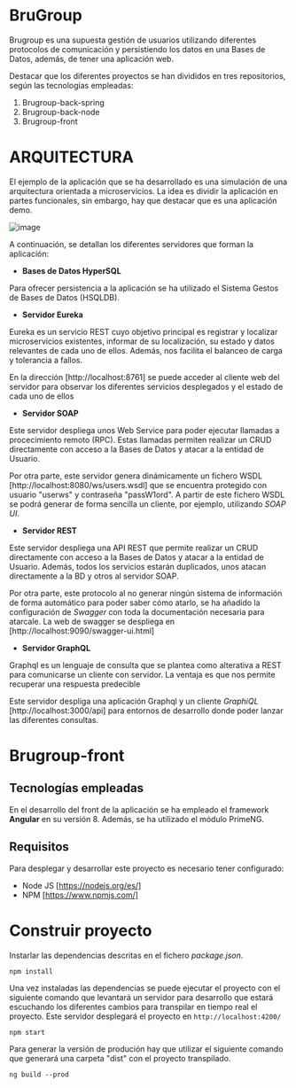 # BruGroup

Brugroup es una supuesta gestión de usuarios utilizando diferentes protocolos de comunicación y persistiendo los datos en una Bases de Datos, además, de tener una aplicación web. 

Destacar que los diferentes proyectos se han divididos en tres repositorios, según las tecnologías empleadas:
1. Brugroup-back-spring
2. Brugroup-back-node
3. Brugroup-front


# ARQUITECTURA
El ejemplo de la aplicación que se ha desarrollado es una simulación de una arquitectura orientada a microservicios. La idea es dividir la aplicación en partes funcionales, sin embargo, hay que destacar que es una aplicación demo. 

![image](https://drive.google.com/uc?export=view&id=10jEYNoFteJhcaDJL8iI4y_f84o49TAk6)

A continuación, se detallan los diferentes servidores que forman la aplicación:

- **Bases de Datos HyperSQL**

Para ofrecer persistencia a la aplicación se ha utilizado el Sistema Gestos de Bases de Datos (HSQLDB).


- **Servidor Eureka**

Eureka es un servicio REST cuyo objetivo principal es registrar y localizar microservicios existentes, informar de su localización, su estado y datos relevantes de cada uno de ellos. Además, nos facilita el balanceo de carga y tolerancia a fallos.


En la dirección [http://localhost:8761] se puede acceder al cliente web del servidor para observar los diferentes servicios desplegados y el estado de cada uno de ellos

- **Servidor SOAP**

Este servidor despliega unos Web Service para poder ejecutar llamadas a procecimiento remoto (RPC). Estas llamadas permiten realizar un CRUD directamente con acceso a la Bases de Datos y atacar a la entidad de Usuario. 

Por otra parte, este servidor genera dinámicamente un fichero WSDL [http://localhost:8080/ws/users.wsdl] que se encuentra protegido con usuario "userws" y contraseña "passW1ord". A partir de este fichero WSDL se podrá generar de forma sencilla un cliente, por ejemplo, utilizando *SOAP UI*.

- **Servidor REST**

Este servidor despliega una API REST que permite realizar un CRUD directamente con acceso a la Bases de Datos y atacar a la entidad de Usuario. Además, todos los servicios estarán duplicados, unos atacan directamente a la BD y otros al servidor SOAP. 

Por otra parte, este protocolo al no generar ningún sistema de información de forma automático para poder saber cómo atarlo, se ha añadido la configuración de *Swagger* con toda la documentación necesaria para atarcale. La web de swagger se despliega en [http://localhost:9090/swagger-ui.html]


- **Servidor GraphQL**

Graphql es un lenguaje de consulta que se plantea como alterativa a REST para comunicarse un cliente con servidor. La ventaja es que nos permite recuperar una respuesta predecible

Este servidor despliga una aplicación Graphql y un cliente *GraphiQL* [http://localhost:3000/api] para entornos de desarrollo donde poder lanzar las diferentes consultas. 

# Brugroup-front

## Tecnologías empleadas
En el desarrollo del front de la aplicación se ha empleado el framework **Angular** en su versión 8. Además, se ha utilizado el módulo PrimeNG.


## Requisitos

Para desplegar y desarrollar este proyecto es necesario tener configurado: 

- Node JS [https://nodejs.org/es/] 
- NPM [https://www.npmjs.com/]


# Construir proyecto

Instarlar las dependencias descritas en el fichero *package.json*.

```
npm install
```

Una vez instaladas las dependencias se puede ejecutar el proyecto con el siguiente comando que levantará un servidor para desarrollo que estará escuchando los diferentes cambios para transpilar en tiempo real el proyecto. Este servidor desplegará el proyecto en `http://localhost:4200/`

```
npm start
```

Para generar la versión de produción hay que utilizar el siguiente comando que generará una carpeta "dist" con el proyecto transpilado. 

```
ng build --prod
```



